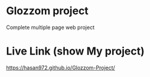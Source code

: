 # Glozzom project 
Complete multiple page web project 
# Live Link (show My project)
 https://hasan972.github.io/Glozzom-Project/
 
